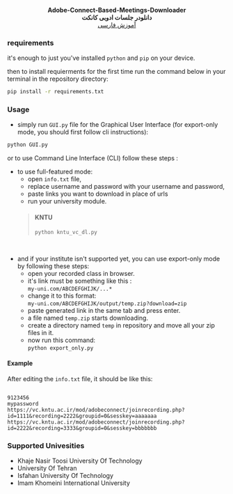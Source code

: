 <p align="center">
<b>Adobe-Connect-Based-Meetings-Downloader</b><br>
<b> دانلودر جلسات ادوبی کانکت </b><br>
<a href="https://github.com/online-meeting-downloader/Adobe-Connect-Based-Meetings/wiki"> آموزش فارسی</a><br>
</p>


### requirements

it's enough to just you've installed `python` and `pip` on your device.

then to install requierments for the first time
run the command below in your terminal in the repository directory:

```bash
pip install -r requirements.txt
```


### Usage

+ simply run `GUI.py` file for the Graphical User Interface (for export-only mode, you should first follow cli instructions):

```bash
python GUI.py
```

or to use Command Line Interface (CLI) follow these steps :

+ to use full-featured mode:
  + open `info.txt` file,<br>
  + replace username and password with your username and password,<br>
  + paste links you want to download in place of urls
  + run your university module.
  >#### KNTU
  >```
  >python kntu_vc_dl.py
  >```

<br>

+ and if your institute isn't supported yet, you can use export-only mode by following these steps:
  + open your recorded class in browser.
  + it's link must be something like this :<br>
  `my-uni.com/ABCDEFGHIJK/...*`
  + change it to this format:<br>
  `my-uni.com/ABCDEFGHIJK/output/temp.zip?download=zip`
  + paste generated link in the same tab and press enter.
  + a file named `temp.zip` starts downloading.
  + create a directory named `temp` in repository and move all your zip files in it.
  + now run this command:<br>
  `python export_only.py`



#### Example

After editing the `info.txt` file, it should be like this:<br>
```

9123456
mypassword
https://vc.kntu.ac.ir/mod/adobeconnect/joinrecording.php?id=1111&recording=2222&groupid=0&sesskey=aaaaaaa
https://vc.kntu.ac.ir/mod/adobeconnect/joinrecording.php?id=2222&recording=3333&groupid=0&sesskey=bbbbbbb
```

### Supported Univesities

+ Khaje Nasir Toosi University Of Technology
+ University Of Tehran
+ Isfahan University Of Technology
+ Imam Khomeini International University
